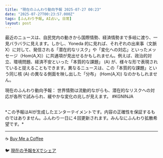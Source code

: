 ```yaml
---
title: "現在のふんわり動向予報 2025-07-27 00:23"
date: "2025-07-27T00:23:57.000Z"
tags: [ふんわり予報, AI占い, 日常]
layout: post
---
```


最近のニュースは、自民党内の動きから国際情勢、経済情勢まで多岐に渡り、一見バラバラに見えます。しかし、Yoneda 的に見れば、それぞれの出来事（文脈 X）に対して、発信される「潜在的なリスク」や「変化への対応」といったメッセージ（Hom(A,X)）に共通項が見出せるかもしれません。例えば、政治的対立、環境問題、経済不安といった「本質的な課題」 (A) が、様々な形で表現されていると捉えることもできます。異なるニュースは、この「本質的な課題」という同じ核 (A) の異なる側面を映し出した「分布」 (Hom(A,X)) なのかもしれません。


現在のふんわり動向予報：
世界情勢は流動的ながらも、潜在的なリスクへの対応が各所で試みられ、緩やかな変化の兆しが見えます。 #KGNINJA

<br>
*この予報はAIが生成したエンターテイメントです。内容の正確性を保証するものではありません。ふんわり一日に４回更新されます。みんなにふんわり拡散希望です。*

---
☕️ [Buy Me a Coffee](https://www.buymeacoffee.com/kgninja)

🐦 [現在の予報をXでシェア](https://twitter.com/intent/tweet?text=%E7%8F%BE%E5%9C%A8%E3%81%AE%E3%81%B5%E3%82%93%E3%82%8F%E3%82%8A%E4%BA%88%E5%A0%B1%3A%20%E3%80%8C%E6%9C%80%E8%BF%91%E3%81%AE%E3%83%8B%E3%83%A5%E3%83%BC%E3%82%B9%E3%81%AF%E3%80%81%E8%87%AA%E6%B0%91%E5%85%9A%E5%86%85%E3%81%AE%E5%8B%95%E3%81%8D%E3%81%8B%E3%82%89%E5%9B%BD%E9%9A%9B%E6%83%85%E5%8B%A2%E3%80%81%E7%B5%8C%E6%B8%88%E6%83%85%E5%8B%A2%E3%81%BE%E3%81%A7%E5%A4%9A%E5%B2%90%E3%81%AB%E6%B8%A1%E3%82%8A%E3%80%81%E4%B8%80%E8%A6%8B%E3%83%90%E3%83%A9%E3%83%90%E3%83%A9%E3%81%AB%E8%A6%8B%E3%81%88%E3%81%BE%E3%81%99%E3%80%82%E3%80%8D%23KGNINJA%20%E7%B6%9A%E3%81%8D%E3%81%AF%E3%83%96%E3%83%AD%E3%82%B0%E3%81%A7%EF%BC%81%F0%9F%91%87&url=https%3A%2F%2Fkg-ninja.github.io%2FFunwariyoso%2F)
